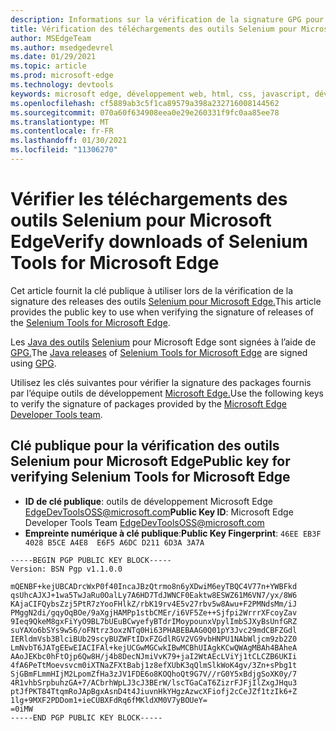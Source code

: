 ```yaml
---
description: Informations sur la vérification de la signature GPG pour les outils Selenium pour les version Microsoft Edge.
title: Vérification des téléchargements des outils Selenium pour Microsoft Edge
author: MSEdgeTeam
ms.author: msedgedevrel
ms.date: 01/29/2021
ms.topic: article
ms.prod: microsoft-edge
ms.technology: devtools
keywords: microsoft edge, développement web, html, css, javascript, développeur, webdriver, selenium, test, outils, automatisation, test
ms.openlocfilehash: cf5889ab3c5f1ca89579a398a232716008144562
ms.sourcegitcommit: 070a60f634908eea0e29e260331f9fc0aa85ee78
ms.translationtype: MT
ms.contentlocale: fr-FR
ms.lasthandoff: 01/30/2021
ms.locfileid: "11306270"
---
```

# <span data-ttu-id="9b968-104">Vérifier les téléchargements des outils Selenium pour Microsoft Edge</span><span class="sxs-lookup"><span data-stu-id="9b968-104">Verify downloads of Selenium Tools for Microsoft Edge</span></span>  

<span data-ttu-id="9b968-105">Cet article fournit la clé publique à utiliser lors de la vérification de la signature des releases des outils [Selenium pour Microsoft Edge.][GithubMicrosoftEdgeSeleniumToolsReleases]</span><span class="sxs-lookup"><span data-stu-id="9b968-105">This article provides the public key to use when verifying the signature of releases of the [Selenium Tools for Microsoft Edge][GithubMicrosoftEdgeSeleniumToolsReleases].</span></span>  

<span data-ttu-id="9b968-106">Les [Java des outils][MavernSearchArtifactComMicrosoftEdgeMsedgeSeleniumToolsJava] [Selenium][GithubMicrosoftEdgeSeleniumToolsReleases] pour Microsoft Edge sont signées à l’aide de [GPG.][Gnupg]</span><span class="sxs-lookup"><span data-stu-id="9b968-106">The [Java releases][MavernSearchArtifactComMicrosoftEdgeMsedgeSeleniumToolsJava] of [Selenium Tools for Microsoft Edge][GithubMicrosoftEdgeSeleniumToolsReleases] are signed using [GPG][Gnupg].</span></span>  

<span data-ttu-id="9b968-107">Utilisez les clés suivantes pour vérifier la signature des packages fournis par l’équipe outils de développement [Microsoft Edge.][TwitterEdgeDevTools]</span><span class="sxs-lookup"><span data-stu-id="9b968-107">Use the following keys to verify the signature of packages provided by the [Microsoft Edge Developer Tools team][TwitterEdgeDevTools].</span></span>  

## <span data-ttu-id="9b968-108">Clé publique pour la vérification des outils Selenium pour Microsoft Edge</span><span class="sxs-lookup"><span data-stu-id="9b968-108">Public key for verifying Selenium Tools for Microsoft Edge</span></span>  

*   <span data-ttu-id="9b968-109">**ID de clé publique**: outils de développement Microsoft Edge [EdgeDevToolsOSS@microsoft.com](mailto:edgedevtoolsoss@microsoft.com)</span><span class="sxs-lookup"><span data-stu-id="9b968-109">**Public Key ID**: Microsoft Edge Developer Tools Team [EdgeDevToolsOSS@microsoft.com](mailto:edgedevtoolsoss@microsoft.com)</span></span>  
*   <span data-ttu-id="9b968-110">**Empreinte numérique à clé publique**:</span><span class="sxs-lookup"><span data-stu-id="9b968-110">**Public Key Fingerprint**:</span></span> `46EE EB3F 4028 B5CE A4E8  E6F5 A6DC D211 6D3A 3A7A`  

```output
-----BEGIN PGP PUBLIC KEY BLOCK-----
Version: BSN Pgp v1.1.0.0

mQENBF+kejUBCADrcWxP0f40IncaJBzQtrmo8n6yXDwiM6eyTBQC4V77n+YWBFkd
qsUhcAJXJ+1wa5TwJaRu0OalLy7A6HD7TdJWNCF0Eaktw8ESWZ61M6VN7/yx/8W6
KAjaCIFQybsZzj5PtR7zYooFHlkZ/rbK19rv4E5v27rbv5w8Awu+F2PMNdsMm/iJ
PMggN2di/gqyOqBOe/9aXgjHAMPp1stbCMEr/i6VF5Ze++Sjfpi2WrrrXFcoyZav
9Ieq9QkeM8gxFiYyO9BL7bUEuBCwyefyBTdrIMoypounxVpylImbSJXyBsUnfGRZ
suYAXo6bSYs9w56/oFNtrz3oxzNTq0Hi63PHABEBAAG0Q01pY3Jvc29mdCBFZGdl
IERldmVsb3BlciBUb29scyBUZWFtIDxFZGdlRGV2VG9vbHNPU1NAbWljcm9zb2Z0
LmNvbT6JATgEEwEIACIFAl+kejUCGwMGCwkIBwMCBhUIAgkKCwQWAgMBAh4BAheA
AAoJEKbc0hFtOjp6Qw8H/j4b8DecNJmiVvK79+jaI2WtAEcLViYj1tCLCZB6UKIi
4fA6PeTtMoevsvcm0iXTNaZFXtBabj1z8efXUbK3qQlmSlkWoK4gv/3Zn+sPbg1t
SjGBmFLmmHIjM2LpomZfHa3zJV1FDE6o8KOQhoQt9G7V//rG0Y5xBdjgSoXK0y/7
4R1vhbSrpbuhzGA+7/ACbrhWpLJ3cJ3BErW/lscTGaCaT6ZizrFJFjIlZxgJHqu3
ptJfPKT84TtqmRoJApBgxAsnD4t4JiuvnHkYHgzAzwcXFiofj2cCeJZf1tzIk6+Z
1lg+9MXF2PDDom1+ieCUBXFdRq6fMKldXM0V7yBOUeY=
=0iMW
-----END PGP PUBLIC KEY BLOCK-----
```  

<!-- links -->  

[GithubMicrosoftEdgeSeleniumToolsReleases]: https://github.com/microsoft/edge-selenium-tools/releases "microsoft/edge-selenium-tools | GitHub"  

[Gnupg]: https://gnupg.org "La protection de la confidentialité GNU | GnuPG"  

[MavernSearchArtifactComMicrosoftEdgeMsedgeSeleniumToolsJava]:https://search.maven.org/artifact/com.microsoft.edge/msedge-selenium-tools-java "com.microsoft.edge:msedge-selenium-tools-java | sonatype Maven Central Repository Search"  

[TwitterEdgeDevTools]: https://twitter.com/edgedevtools "Microsoft Edge DevTools | Twitter"  
